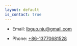 ```yaml
---
layout: default
is_contact: true
---
```


* Email: [lbguo.nju@gmail.com](mailto:lbguo.nju@gmail.com)

* Phone: [+86-13770681528](tel:+86-13770681528)
